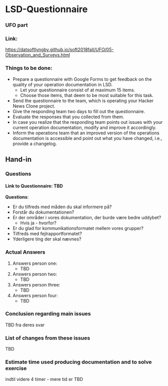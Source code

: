 # LSD-Questionnaire
### UFO part
### Link:
https://datsoftlyngby.github.io/soft2018fall/UFO/05-Observation_and_Surveys.html

### Things to be done:
- Prepare a questionnaire with Google Forms to get feedback on the quality of your operation documentation in LSD.
    - Let your questionnaire consist of at maximum 15 items.
    - Choose those items, that deem to be most suitable for this task.
- Send the questionnaire to the team, which is operating your Hacker News Clone project.
- Give the responding team two days to fill out the questionnaire.
- Evaluate the responses that you collected from them.
- In case you realize that the responding team points out issues with your current operation documentation, modify and improve it accordingly.
- Inform the operations team that an improved version of the operations documentation is accessible and point out what you have changed, i.e., provide a changelog.

## Hand-in
### Questions
#### Link to Questionnaire: TBD

**Questions**:
- Er du tilfreds med måden du skal informere på?
- Forstår du dokumentationen?
- Er der områder i vores dokumentation, der burde være bedre uddybet?
    - Hvis ja - hvorfor?
- Er du glad for kommunikationsformatet mellem vores grupper?
- Tilfreds med fejlrapportformatet?
- Yderligere ting der skal nævnes?

### Actual Answers
1. Answers person one:
    - TBD
2. Answers person two:
    - TBD
3. Answers person three:
    - TBD
4. Answers person four:
    - TBD

### Conclusion regarding main issues
TBD fra deres svar

### List of changes from these issues
TBD

### Estimate time used producing documentation and to solve exercise
indtil videre 4 timer - mere tid er TBD
